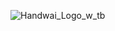 ![Handwai_Logo_w_tb](https://user-images.githubusercontent.com/17321286/214807088-3807decf-6ee4-48ff-8c32-99d6b8b16e3a.png)
